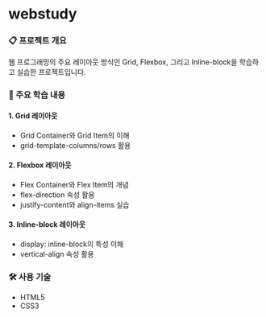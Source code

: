 # webstudy

### 📋 프로젝트 개요
웹 프로그래밍의 주요 레이아웃 방식인 Grid, Flexbox, 그리고 Inline-block을 학습하고 실습한 프로젝트입니다.

### 🌟 주요 학습 내용

#### 1. Grid 레이아웃
- Grid Container와 Grid Item의 이해
- grid-template-columns/rows 활용

#### 2. Flexbox 레이아웃
- Flex Container와 Flex Item의 개념
- flex-direction 속성 활용
- justify-content와 align-items 실습

#### 3. Inline-block 레이아웃
- display: inline-block의 특성 이해
- vertical-align 속성 활용

### 🛠 사용 기술
- HTML5
- CSS3
